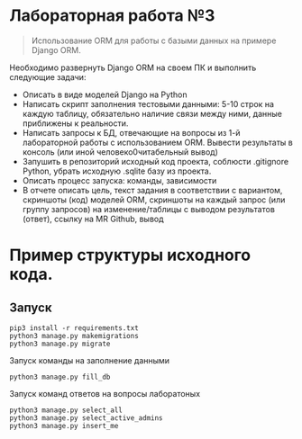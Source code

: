 # Лабораторная работа №3

> Использование ORM для работы с базыми данных на примере Django ORM.

Необходимо развернуть Django ORM на своем ПК и выполнить следующие задачи:
- Описать в виде моделей Django на Python
- Написать скрипт заполнения тестовыми данными: 5-10 строк на каждую таблицу, обязательно наличие связи между ними, данные приближены к реальности.
- Написать запросы к БД, отвечающие на вопросы из 1-й лабораторной работы с использованием ORM. Вывести результаты в консоль (или иной человеко0читабельный вывод)
- Запушить в репозиторий исходный код проекта, соблюсти .gitignore Python, убрать исходную .sqlite базу из проекта. 
- Описать процесс запуска: команды, зависимости
- В отчете описать цель, текст задания в соответствии с вариантом, скриншоты (код) моделей ORM, скриншоты на каждый запрос (или группу запросов) на изменение/таблицы с выводом результатов (ответ), ссылку на MR Github, вывод


# Пример структуры исходного кода. 

## Запуск 

```shell
pip3 install -r requirements.txt
python3 manage.py makemigrations
python3 manage.py migrate
```

Запуск команды на заполнение данными 
```shell
python3 manage.py fill_db
```

Запуск команд ответов на вопросы лаборатоных
```shell
python3 manage.py select_all
python3 manage.py select_active_admins
python3 manage.py insert_me
```
